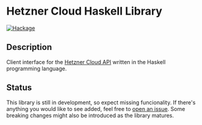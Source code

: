 # Hetzner Cloud Haskell Library

[![Hackage](https://img.shields.io/hackage/v/hetzner?style=for-the-badge)](https://hackage.haskell.org/package/hetzner)

## Description

Client interface for the [Hetzner Cloud API](https://docs.hetzner.cloud/) written in the Haskell programming language.

## Status

This library is still in development, so expect missing funcionality.
If there's anything you would like to see added, feel free to
[open an issue](https://github.com/Daniel-Diaz/hetzner/issues/new).
Some breaking changes might also be introduced as the library matures.
